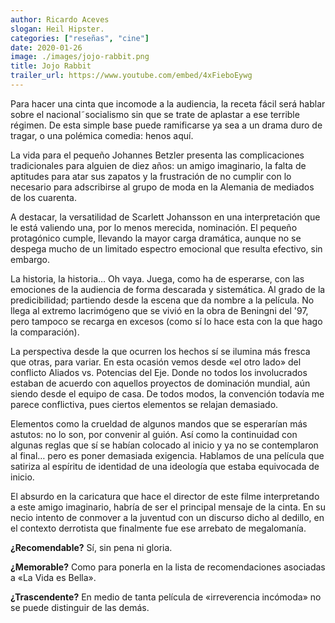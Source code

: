 ```yaml
---
author: Ricardo Aceves
slogan: Heil Hipster.
categories: ["reseñas", "cine"]
date: 2020-01-26
image: ./images/jojo-rabbit.png
title: Jojo Rabbit
trailer_url: https://www.youtube.com/embed/4xFieboEywg
---
```


Para hacer una cinta que incomode a la audiencia, la receta fácil será hablar sobre el nacional˜socialismo sin que se
trate de aplastar a ese terrible régimen. De esta simple base puede ramificarse ya sea a un drama duro de tragar, o una
polémica comedia: henos aquí.

La vida para el pequeño Johannes Betzler presenta las complicaciones tradicionales para alguien de diez años: un amigo
imaginario, la falta de aptitudes para atar sus zapatos y la frustración de no cumplir con lo necesario para adscribirse
al grupo de moda en la Alemania de mediados de los cuarenta.

A destacar, la versatilidad de Scarlett Johansson en una interpretación que le está valiendo una, por lo menos merecida,
nominación. El pequeño protagónico cumple, llevando la mayor carga dramática, aunque no se despega mucho de un limitado
espectro emocional  que resulta efectivo, sin embargo.

La historia, la historia… Oh vaya. Juega, como ha de esperarse, con las emociones de la audiencia de forma descarada y 
sistemática. Al grado de la predicibilidad; partiendo desde la escena que da nombre a la película. No llega al extremo 
lacrimógeno que se vivió en la obra de Beningni del '97, pero tampoco se recarga en excesos (como sí lo hace esta con 
la que hago la comparación).

La perspectiva desde la que ocurren los hechos sí se ilumina más fresca que otras, para variar. En esta ocasión vemos 
desde «el otro lado» del conflicto Aliados vs. Potencias del Eje. Donde no todos los involucrados estaban de acuerdo con
aquellos proyectos de dominación mundial, aún siendo desde el equipo de casa. De todos modos, la convención todavía me
parece conflictiva, pues ciertos elementos se relajan demasiado.

Elementos como la crueldad de algunos mandos que se esperarían más astutos: no lo son, por convenir al guión. Así como 
la continuidad con algunas reglas que sí se habían colocado al inicio y ya no se contemplaron al final… pero es poner 
demasiada exigencia. Hablamos de una película que satiriza al espíritu de identidad de una ideología que estaba 
equivocada de inicio.

El absurdo en la caricatura que hace el director de este filme interpretando a este amigo imaginario, habría de ser el
principal mensaje de la cinta. En su necio intento de conmover a la juventud con un discurso dicho al dedillo, en el
contexto derrotista que finalmente fue ese arrebato de megalomanía.

**¿Recomendable?** Sí, sin pena ni gloria.

**¿Memorable?** Como para ponerla en la lista de recomendaciones asociadas a «La Vida es Bella».

**¿Trascendente?** En medio de tanta película de «irreverencia incómoda» no se puede distinguir de 
las demás.